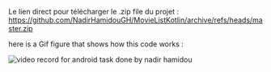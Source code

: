 Le lien direct pour télécharger le .zip file du projet : https://github.com/NadirHamidouGH/MovieListKotlin/archive/refs/heads/master.zip


here is a Gif figure that shows how this code works : 

![video record for android task done by nadir hamidou](https://user-images.githubusercontent.com/28190040/132184174-668f6319-60dc-4697-8766-092ff6efd60e.gif)
